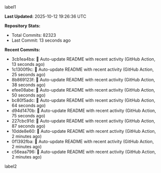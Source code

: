 
label1 
<!-- ACTIVITY_START -->
**Last Updated:** 2025-10-12 19:26:36 UTC

**Repository Stats:**
- Total Commits: 82323
- Last Commit: 13 seconds ago

**Recent Commits:**
- 3cb1ea4ba: 🤖 Auto-update README with recent activity (GitHub Action, 13 seconds ago)
- 1c1300f9c: 🤖 Auto-update README with recent activity (GitHub Action, 25 seconds ago)
- 8b869123f: 🤖 Auto-update README with recent activity (GitHub Action, 38 seconds ago)
- efee08abe: 🤖 Auto-update README with recent activity (GitHub Action, 50 seconds ago)
- bc80f5adc: 🤖 Auto-update README with recent activity (GitHub Action, 64 seconds ago)
- d94d1470b: 🤖 Auto-update README with recent activity (GitHub Action, 75 seconds ago)
- 227cbc91d: 🤖 Auto-update README with recent activity (GitHub Action, 87 seconds ago)
- 10dde8e60: 🤖 Auto-update README with recent activity (GitHub Action, 2 minutes ago)
- 0f1392fba: 🤖 Auto-update README with recent activity (GitHub Action, 2 minutes ago)
- c56eaa796: 🤖 Auto-update README with recent activity (GitHub Action, 2 minutes ago)
<!-- ACTIVITY_END -->

label2
